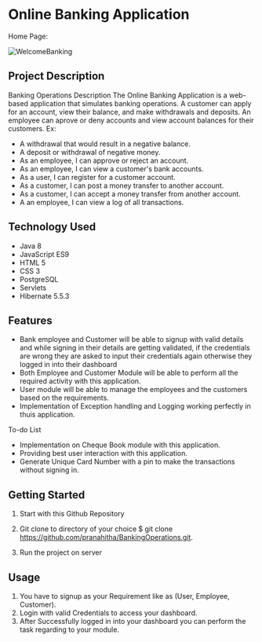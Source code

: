# Online Banking Application
Home Page:

![WelcomeBanking](https://user-images.githubusercontent.com/52285629/148493448-e306eab0-a5f1-480a-8b88-f57d85bfb5f2.jpg)


## Project Description
Banking Operations Description 
The Online Banking Application is a web-based application that simulates banking operations. A customer can apply for an account, view their balance, and make withdrawals and deposits. An employee can aprove or deny accounts and view account balances for their customers.
 Ex:
  * A withdrawal that would result in a negative balance.
  * A deposit or withdrawal of negative money.
  * As an employee, I can approve or reject an account.
  * As an employee, I can view a customer's bank accounts. 
  * As a user, I can register for a customer account. 
  * As a customer, I can post a money transfer to another account.
  * As a customer, I can accept a money transfer from another account. 
  * A an employee, I can view a log of all transactions.

## Technology Used
- Java 8
- JavaScript ES9
- HTML 5
- CSS 3
- PostgreSQL
- Servlets
- Hibernate 5.5.3
## Features
- Bank employee and Customer will be able to signup with valid details and while signing in their details are getting validated, if the credentials are wrong they are asked to input their credentials again otherwise they logged in into their dashboard
- Both Employee and Customer Module will be able to perform all the required activity with this application.
- User module will be able to manage the employees and the customers based on the requirements.
- Implementation of Exception handling and Logging working perfectly in thuis application.

To-do List
- Implementation on Cheque Book module with this application.
- Providing best user interaction with this application.
- Generate Unique Card Number with a pin to make the transactions without signing in.

## Getting Started
1. Start with this Github Repository

2. Git clone to directory of your choice $ git clone https://github.com/pranahitha/BankingOperations.git.

3. Run the project on server

## Usage
1. You have to signup as your Requirement like as (User, Employee, Customer).
2. Login with valid Credentials to access your dashboard.
3. After Successfully logged in into your dashboard you can perform the task regarding to your module.
  
